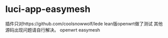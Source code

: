 # luci-app-easymesh
插件只对https://github.com/coolsnowwolf/lede lean版openwrt做了测试 其他源码出现问题请自行解决。
openwrt easymesh

